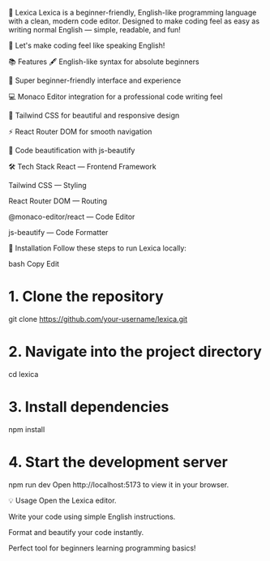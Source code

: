 🚀 Lexica
Lexica is a beginner-friendly, English-like programming language with a clean, modern code editor.
Designed to make coding feel as easy as writing normal English — simple, readable, and fun!

🎯 Let's make coding feel like speaking English!

📚 Features
🖋️ English-like syntax for absolute beginners

🧠 Super beginner-friendly interface and experience

💻 Monaco Editor integration for a professional code writing feel

🎨 Tailwind CSS for beautiful and responsive design

⚡ React Router DOM for smooth navigation

🎯 Code beautification with js-beautify

🛠 Tech Stack
React — Frontend Framework

Tailwind CSS — Styling

React Router DOM — Routing

@monaco-editor/react — Code Editor

js-beautify — Code Formatter

🚀 Installation
Follow these steps to run Lexica locally:

bash
Copy
Edit
# 1. Clone the repository
git clone https://github.com/your-username/lexica.git

# 2. Navigate into the project directory
cd lexica

# 3. Install dependencies
npm install

# 4. Start the development server
npm run dev
Open http://localhost:5173 to view it in your browser.

💡 Usage
Open the Lexica editor.

Write your code using simple English instructions.

Format and beautify your code instantly.

Perfect tool for beginners learning programming basics!

